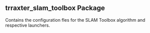 ## trraxter_slam_toolbox Package

Contains the configuration fles for the SLAM Toolbox algorithm and respective launchers.